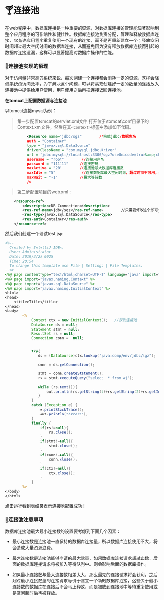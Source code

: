 # 	:cocktail:连接池 #

在web程序中，数据库连接是一种重要的资源，对数据库连接的管理能显著影响到整个应用程序的可伸缩性和健壮性。数据库连接池负责分配，管理和释放数据库连接，它允许应用程序重复使用一个现有的连接，而不是再重新建立一个；释放空闲时间超过最大空闲时间的数据库连接，从而避免因为没有释放数据库连接而引起的数据库连接遗漏，这样可以显著提高对数据库操作的性能。

### :tropical_drink:连接池实现的原理 ###

对于访问量非常高的系统来说，每次创建一个连接都会消耗一定的资源，这样会降低系统的访问效率，为了解决这个问题，可以将实现创建好一定的数量的连接放入连接池中提供给用户使用，用户使用之后再把连接返回连接池。

**在tomcat上配置数据源与连接池**

以tomcat连接mysql为例：

>第一步配置tomcat的servlet.xml文件 打开位于\tomcat\conf目录下的Context.xml文件，然后在其`<Context>`标签中添加如下代码。

```xml
          <Resource name="jdbc/sgz"        //格式jdbc/数据库名
          auth = "Container"               
          type = "javax.sql.DataSource"
          driverClassName = "com.mysql.jdbc.Driver" 
          url = "jdbc:mysql://localhost:3306/sgz?useUnicode=true&amp;characterEncoding=utf8"  //连接url，后面的内容是为了防止修改数据表中文乱码
          username = "root"        //连接用户名
          password = "111111"     //连接密码
          maxActive = "20"        //连接池最大数据库连接数
          maxIdle = "5"            //连接数据库最大空闲时间，超过时间不可用，然后被释放，0表示没有限制
          maxWait = "-1"          //最大等待数
          />
```

>第二步配置项目的web.xml :

```xml
    <resource-ref>
        <description>DB Connection</description>
        <res-ref-name>jdbc/sgz</res-ref-name>        //只需要修改这个即可jdbc/你的数据库名称
        <res-type>javax.sql.DataSource</res-type>
        <res-auth>Container</res-auth>
    </resource-ref>
```

然后我们创建一个测试test.jsp:

```jsp
<%--
  Created by IntelliJ IDEA.
  User: Administrator
  Date: 2019/3/25 0025
  Time: 20:54
  To change this template use File | Settings | File Templates.
--%>
<%@ page contentType="text/html;charset=UTF-8" language="java" import="java.sql.*"  %>
<%@ page import="javax.naming.Context" %>
<%@ page import="javax.sql.DataSource" %>
<%@ page import="javax.naming.InitialContext" %>
<html>
<head>
    <title>Title</title>
</head>
<body>
        <%
            Context ctx = new InitialContext();   //获取连接池
            DataSource ds = null;
            Statement stmt = null;
            ResultSet rs = null;
            Connection conn =  null;


            try{
               ds = (DataSource)ctx.lookup("java:comp/env/jdbc/sgz");   //格式java:comp/env/jdbc/你的数据库名称

               conn = ds.getConnection();

               stmt = conn.createStatement();
               rs = stmt.executeQuery("select  * from wj");

               while (rs.next()){
                   out.println(rs.getString(1)+rs.getString(2)+rs.getInt(3)+rs.getInt(4)+rs.getInt(5)+rs.getInt(6)+"<br>");
               }
            }
            catch (Exception e) {
                e.printStackTrace();
                out.println("error!");
            }
            finally {
                if(rs!=null){
                    rs.close();
                }
                if(stmt!=null){
                    stmt.close();
                }
                if(conn!=null){
                    conn.close();
                }
                if(ctx!=null){
                    ctx.close();
                }
            }
        %>
</body>
</html>
```

点击运行看到表结果表示连接池配置成功！

### :tropical_drink:连接池注意事项 ###

数据库连接池最大最小连接数的设置要考虑到下面几个因素：

 * 最小连接数是连接池一直保持的数据库连接量，所以数据库连接使用不大，将会造成大量资源浪费。

 * 最大连接数是连接池能够申请的最大数量，如果数据库连接请求超过此数，后面的数据库连接请求将被加入等待队列中。则会影响后面的数据库操作。
 
 * 如果最小连接数与最大连接数相差太大，那么最先的连接请求将会获利，之后超过最小连接数量的连接请求等价于建立一个新的数据库连接，这些大于最小连接数的数据库在连接后不会马上释放，而是被放到连接池中等待重复使用或是空闲超时后再被释放。
 
 



